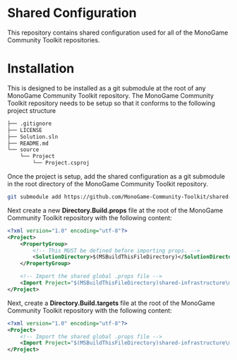 # Shared Configuration
This repository contains shared configuration used for all of the MonoGame Community Toolkit repositories.

# Installation
This is designed to be installed as a git submodule at the root of any MonoGame Community Toolkit repository.  The MonoGame Community Toolkit repository needs to be setup so that it conforms to the following project structure

```sh
├── .gitignore
├── LICENSE
├── Solution.sln
├── README.md
└── source
    └── Project
        └── Project.csproj
```

Once the project is setup, add the shared configuration as a git submodule in the root directory of the MonoGame Community Toolkit repository.

```sh
git submodule add https://github.com/MonoGame-Community-Toolkit/shared-configuration.git shared-configuration
```

Next create a new **Directory.Build.props** file at the root of the MonoGame Community Toolkit repository with the following content:

```xml
<?xml version="1.0" encoding="utf-8"?>
<Project>
    <PropertyGroup>
        <!-- This MUST be defined before importing props. -->
        <SolutionDirectory>$(MSBuildThisFileDirectory)</SolutionDirectory>
    </PropertyGroup>

    <!-- Import the shared global .props file -->
    <Import Project="$(MSBuildThisFileDirectory)shared-infrastructure\msbuild\Shared.Global.props" />
</Project>
```

Next, create a **Directory.Build.targets** file at the root of the MonoGame Community Toolkit repository with the following content:

```xml
<?xml version="1.0" encoding="utf-8"?>
<Project>
    <!-- Import the shared global .props file -->
    <Import Project="$(MSBuildThisFileDirectory)shared-infrastructure\msbuild\Shared.Global.targets"/>
</Project>
```

